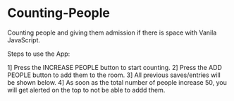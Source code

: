 # Counting-People
Counting people and giving them admission if there is space with Vanila JavaScript.


Steps to use the App:

  
  1] Press the INCREASE PEOPLE button to start counting.
  2] Press the ADD PEOPLE button to add them to the room.
  3] All previous saves/entries will be shown below.
  4] As soon as the total number of people increase 50, you will get alerted on the top to not be able to addd them.
